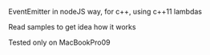 EventEmitter in nodeJS way, for c++, using c++11 lambdas

Read samples to get idea how it works

Tested only on MacBookPro09
